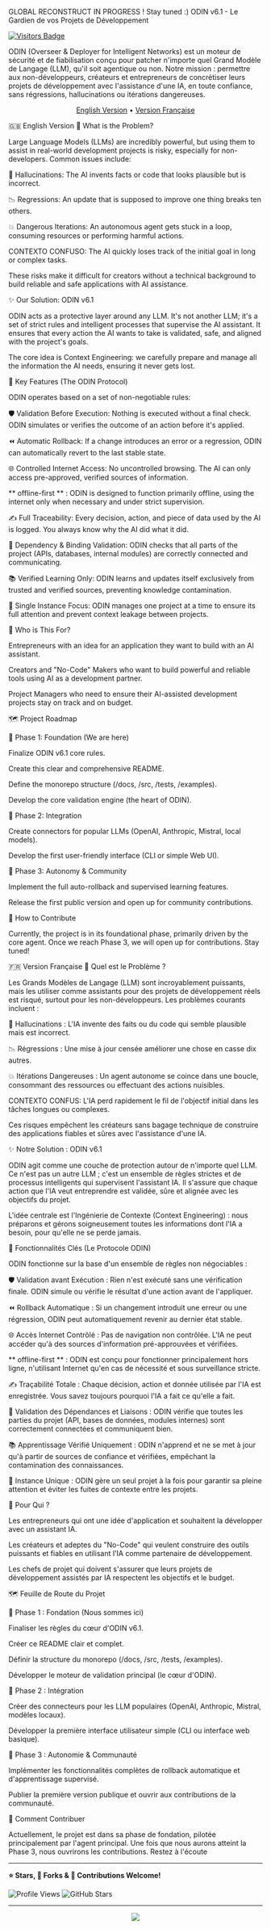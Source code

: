 GLOBAL RECONSTRUCT IN PROGRESS ! Stay tuned :)
ODIN v6.1 - Le Gardien de vos Projets de Développement

[![Visitors Badge](https://api.visitorbadge.io/api/VisitorHit?user=Krigsexe&repo=AI-Context-Engineering&countColor=%237B1E7A)](https://github.com/Krigsexe/AI-Context-Engineering)


ODIN (Overseer & Deployer for Intelligent Networks) est un moteur de sécurité et de fiabilisation conçu pour patcher n'importe quel Grand Modèle de Langage (LLM), qu'il soit agentique ou non. Notre mission : permettre aux non-développeurs, créateurs et entrepreneurs de concrétiser leurs projets de développement avec l'assistance d'une IA, en toute confiance, sans régressions, hallucinations ou itérations dangereuses.

<p align="center">
<a href="#-english-version">English Version</a> • <a href="#-version-française">Version Française</a>
</p>

🇬🇧 English Version
🤔 What is the Problem?

Large Language Models (LLMs) are incredibly powerful, but using them to assist in real-world development projects is risky, especially for non-developers. Common issues include:

👻 Hallucinations: The AI invents facts or code that looks plausible but is incorrect.

📉 Regressions: An update that is supposed to improve one thing breaks ten others.

💥 Dangerous Iterations: An autonomous agent gets stuck in a loop, consuming resources or performing harmful actions.

CONTEXTO CONFUSO: The AI quickly loses track of the initial goal in long or complex tasks.

These risks make it difficult for creators without a technical background to build reliable and safe applications with AI assistance.

✨ Our Solution: ODIN v6.1

ODIN acts as a protective layer around any LLM. It's not another LLM; it's a set of strict rules and intelligent processes that supervise the AI assistant. It ensures that every action the AI wants to take is validated, safe, and aligned with the project's goals.

The core idea is Context Engineering: we carefully prepare and manage all the information the AI needs, ensuring it never gets lost.

🚀 Key Features (The ODIN Protocol)

ODIN operates based on a set of non-negotiable rules:

🛡️ Validation Before Execution: Nothing is executed without a final check. ODIN simulates or verifies the outcome of an action before it's applied.

⏪ Automatic Rollback: If a change introduces an error or a regression, ODIN can automatically revert to the last stable state.

🌐 Controlled Internet Access: No uncontrolled browsing. The AI can only access pre-approved, verified sources of information.

** offline-first ** : ODIN is designed to function primarily offline, using the internet only when necessary and under strict supervision.

✍️ Full Traceability: Every decision, action, and piece of data used by the AI is logged. You always know why the AI did what it did.

🔗 Dependency & Binding Validation: ODIN checks that all parts of the project (APIs, databases, internal modules) are correctly connected and communicating.

📚 Verified Learning Only: ODIN learns and updates itself exclusively from trusted and verified sources, preventing knowledge contamination.

🎯 Single Instance Focus: ODIN manages one project at a time to ensure its full attention and prevent context leakage between projects.

👥 Who is This For?

Entrepreneurs with an idea for an application they want to build with an AI assistant.

Creators and "No-Code" Makers who want to build powerful and reliable tools using AI as a development partner.

Project Managers who need to ensure their AI-assisted development projects stay on track and on budget.

🗺️ Project Roadmap

📍 Phase 1: Foundation (We are here)

Finalize ODIN v6.1 core rules.

Create this clear and comprehensive README.

Define the monorepo structure (/docs, /src, /tests, /examples).

Develop the core validation engine (the heart of ODIN).

📍 Phase 2: Integration

Create connectors for popular LLMs (OpenAI, Anthropic, Mistral, local models).

Develop the first user-friendly interface (CLI or simple Web UI).

📍 Phase 3: Autonomy & Community

Implement the full auto-rollback and supervised learning features.

Release the first public version and open up for community contributions.

🤝 How to Contribute

Currently, the project is in its foundational phase, primarily driven by the core agent. Once we reach Phase 3, we will open up for contributions. Stay tuned!

🇫🇷 Version Française
🤔 Quel est le Problème ?

Les Grands Modèles de Langage (LLM) sont incroyablement puissants, mais les utiliser comme assistants pour des projets de développement réels est risqué, surtout pour les non-développeurs. Les problèmes courants incluent :

👻 Hallucinations : L'IA invente des faits ou du code qui semble plausible mais est incorrect.

📉 Régressions : Une mise à jour censée améliorer une chose en casse dix autres.

💥 Itérations Dangereuses : Un agent autonome se coince dans une boucle, consommant des ressources ou effectuant des actions nuisibles.

CONTEXTO CONFUS: L'IA perd rapidement le fil de l'objectif initial dans les tâches longues ou complexes.

Ces risques empêchent les créateurs sans bagage technique de construire des applications fiables et sûres avec l'assistance d'une IA.

✨ Notre Solution : ODIN v6.1

ODIN agit comme une couche de protection autour de n'importe quel LLM. Ce n'est pas un autre LLM ; c'est un ensemble de règles strictes et de processus intelligents qui supervisent l'assistant IA. Il s'assure que chaque action que l'IA veut entreprendre est validée, sûre et alignée avec les objectifs du projet.

L'idée centrale est l'Ingénierie de Contexte (Context Engineering) : nous préparons et gérons soigneusement toutes les informations dont l'IA a besoin, pour qu'elle ne se perde jamais.

🚀 Fonctionnalités Clés (Le Protocole ODIN)

ODIN fonctionne sur la base d'un ensemble de règles non négociables :

🛡️ Validation avant Exécution : Rien n'est exécuté sans une vérification finale. ODIN simule ou vérifie le résultat d'une action avant de l'appliquer.

⏪ Rollback Automatique : Si un changement introduit une erreur ou une régression, ODIN peut automatiquement revenir au dernier état stable.

🌐 Accès Internet Contrôlé : Pas de navigation non contrôlée. L'IA ne peut accéder qu'à des sources d'information pré-approuvées et vérifiées.

** offline-first ** : ODIN est conçu pour fonctionner principalement hors ligne, n'utilisant Internet qu'en cas de nécessité et sous surveillance stricte.

✍️ Traçabilité Totale : Chaque décision, action et donnée utilisée par l'IA est enregistrée. Vous savez toujours pourquoi l'IA a fait ce qu'elle a fait.

🔗 Validation des Dépendances et Liaisons : ODIN vérifie que toutes les parties du projet (API, bases de données, modules internes) sont correctement connectées et communiquent bien.

📚 Apprentissage Vérifié Uniquement : ODIN n'apprend et ne se met à jour qu'à partir de sources de confiance et vérifiées, empêchant la contamination des connaissances.

🎯 Instance Unique : ODIN gère un seul projet à la fois pour garantir sa pleine attention et éviter les fuites de contexte entre les projets.

👥 Pour Qui ?

Les entrepreneurs qui ont une idée d'application et souhaitent la développer avec un assistant IA.

Les créateurs et adeptes du "No-Code" qui veulent construire des outils puissants et fiables en utilisant l'IA comme partenaire de développement.

Les chefs de projet qui doivent s'assurer que leurs projets de développement assistés par IA respectent les objectifs et le budget.

🗺️ Feuille de Route du Projet

📍 Phase 1 : Fondation (Nous sommes ici)

Finaliser les règles du cœur d'ODIN v6.1.

Créer ce README clair et complet.

Définir la structure du monorepo (/docs, /src, /tests, /examples).

Développer le moteur de validation principal (le cœur d'ODIN).

📍 Phase 2 : Intégration

Créer des connecteurs pour les LLM populaires (OpenAI, Anthropic, Mistral, modèles locaux).

Développer la première interface utilisateur simple (CLI ou interface web basique).

📍 Phase 3 : Autonomie & Communauté

Implémenter les fonctionnalités complètes de rollback automatique et d'apprentissage supervisé.

Publier la première version publique et ouvrir aux contributions de la communauté.

🤝 Comment Contribuer

Actuellement, le projet est dans sa phase de fondation, pilotée principalement par l'agent principal. Une fois que nous aurons atteint la Phase 3, nous ouvrirons les contributions. Restez à l'écoute

---

**⭐ Stars, 🍴 Forks & 🤝 Contributions Welcome!**

![Profile Views](https://komarev.com/ghpvc/?username=Krigsexe&color=blueviolet&style=for-the-badge)
![GitHub Stars](https://img.shields.io/github/stars/Krigsexe?style=for-the-badge&logo=github)

</div>

---

<div align="center">
  <img src="https://capsule-render.vercel.app/api?type=waving&color=gradient&height=100&section=footer&text=Thank%20you%20for%20visiting!&fontSize=16&fontAlignY=65&desc=Merci%20pour%20votre%20visite!&descAlignY=80&descAlign=62"/>
</div>
